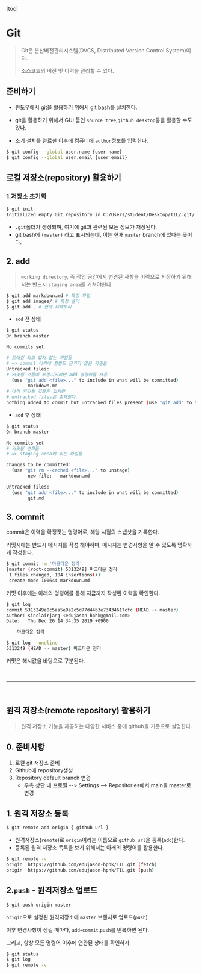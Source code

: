 [toc]

# Git

> Git은 분산버전관리시스템(DVCS, Distributed Version Control System)이다. 
>
> 소스코드의 버전 및 이력을 관리할 수 있다.

## 준비하기

- 윈도우에서 git을 활용하기 위해서 [git bash](http://https://gitforwindows.org/)를 설치한다.

- git을 활용하기 위해서 GUI 툴인 `source tree`,`github desktop`등을 활용할 수도 있다.

- 초기 설치를 완료한 이후에 컴퓨터에 `author`정보를 입력한다.

```bash
$ git config --global user.name {user name}
$ git config --global user.email {user email}
```

## 로컬 저장소(repository) 활용하기

### 1.저장소 초기화

```bash
$ git init
Initialized empty Git repository in C:/Users/student/Desktop/TIL/.git/
```

* `.git`폴더가 생성되며, 여기에 git과 관련된 모든 정보가 저장된다.
* git bash에 `(master)` 라고 표시되는데, 이는 현재 `master` branch에 있다는 뜻이다.

## 2. add

> `working directory`, 즉 작업 공간에서 변경된 사항을 이력으로 저장하기 위해서는 반드시 `staging area`를 거쳐야한다.

```bash
$ git add markdown.md # 특정 파일
$ git add images/ # 특정 폴더
$ git add . # 현재 디렉토리
```

* `add` 전 상태

```bash
$ git status
On branch master

No commits yet

# 트래킹 되고 있지 않는 파일들
# => commit 이력에 한번도 담기지 않은 파일들
Untracked files:
# 커밋될 것들에 포함시키려면 add 명령어를 사용
  (use "git add <file>..." to include in what will be committed)
        markdown.md
# 아직 커밋될 것들은 없지만
# untracked files은 존재한다.
nothing added to commit but untracked files present (use "git add" to track)

```

* `add` 후 상태

```bash
$ git status
On branch master

No commits yet
# 커밋될 변화들
# => staging area에 있는 파일들

Changes to be committed:
  (use "git rm --cached <file>..." to unstage)
        new file:   markdown.md

Untracked files:
  (use "git add <file>..." to include in what will be committed)
        git.md

```

## 3. commit

commit은 이력을 확정짓는 명령어로, 해당 시점의 스냅샷을 기록한다.

커밋시에는 반드시 메시지를 작성 해야하며, 메시지는 변경사항을 알 수 있도록 명확하게 작성한다.

```bash
$ git commit -m '마크다운 정리'
[master (root-commit) 5313249] 마크다운 정리
 1 files changed, 104 insertions(+)
 create mode 100644 markdown.md
```

커밋 이후에는 아래의 명령어를 통해 지금까지 작성된 이력을 확인한다.

```bash
$ git log
commit 5313249e0c5aa5e9a2c5d77d44b3e73434617cfc (HEAD -> master)
Author: sinclairjang <edujason-hphk@gmail.com>
Date:   Thu Dec 26 14:34:35 2019 +0900

    마크다운 정리

$ git log --oneline
5313249 (HEAD -> master) 마크다운 정리
```

커밋은 해시값을 바탕으로 구분된다.

<br>

---

<br>

## 원격 저장소(remote repository) 활용하기

> 원격 저장소 기능을 제공하는 다양한 서비스 중에 github을 기준으로 설명한다.

## 0. 준비사항

1. 로컬 git 저장소 준비
2. Github에 repository생성
3. Repository default branch 변경
   - 우측 상단 내 프로필 --> Settings --> Repositories에서 main을 master로 변경

## 1. 원격 저장소 등록

```bash
$ git remote add origin { github url }
```

* 원격저장소(`remote`)로 `origin`이라는 이름으로 `github url`을 등록(`add`)한다.
* 등록된 원격 저장소 목록을 보기 위해서는 아래의 명령어를 활용한다.

``` bash
$ git remote -v
origin  https://github.com/edujason-hphk/TIL.git (fetch)
origin  https://github.com/edujason-hphk/TIL.git (push)
```

## 2.`push` - 원격저장소 업로드

```bash
$ git push origin master
```

`origin`으로 설정된 원격저장소에 `master` 브랜치로 업로드(`push`)

이후 변경사항이 생길 때마다, `add`-`commit`,`push`를 반복하면 된다.

그리고, 항상 모든 명령어 이후에 연관된 상태를 확인하자.

```bash
$ git status
$ git log
$ git remote -v
```